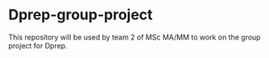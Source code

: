 # Dprep-group-project
This repository will be used by team 2 of MSc MA/MM to work on the group project for Dprep.
